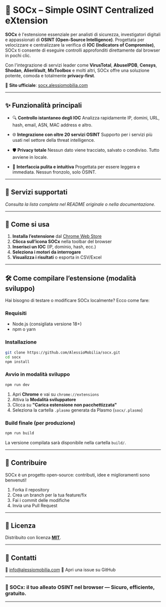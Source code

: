 # 🚀 SOCx – Simple OSINT Centralized eXtension

**SOCx** è l'estensione essenziale per analisti di sicurezza, investigatori digitali e appassionati di **OSINT (Open-Source Intelligence)**. Progettata per velocizzare e centralizzare la verifica di **IOC (Indicators of Compromise)**, SOCx ti consente di eseguire controlli approfonditi direttamente dal browser in pochi clic.

Con l'integrazione di servizi leader come **VirusTotal**, **AbuseIPDB**, **Censys**, **Shodan**, **AlienVault**, **MxToolbox** e molti altri, SOCx offre una soluzione potente, comoda e totalmente **privacy-first**.

🔗 **Sito ufficiale**: [socx.alessiomobilia.com](http://socx.alessiomobilia.com/)

---

## ✨ Funzionalità principali

* 🔍 **Controllo istantaneo degli IOC**
  Analizza rapidamente IP, domini, URL, hash, email, ASN, MAC address e altro.

* 🌐 **Integrazione con oltre 20 servizi OSINT**
  Supporto per i servizi più usati nel settore della threat intelligence.

* 🛡️ **Privacy totale**
  Nessun dato viene tracciato, salvato o condiviso. Tutto avviene in locale.

* 🧠 **Interfaccia pulita e intuitiva**
  Progettata per essere leggera e immediata. Nessun fronzolo, solo OSINT.

---

## 🔌 Servizi supportati

*Consulta la lista completa nel README originale o nella documentazione.*

---

## 🧪 Come si usa

1. **Installa l’estensione** dal [Chrome Web Store](#)
2. **Clicca sull’icona SOCx** nella toolbar del browser
3. **Inserisci un IOC** (IP, dominio, hash, ecc.)
4. **Seleziona i motori da interrogare**
5. **Visualizza i risultati** o esporta in CSV/Excel

---

## 🛠️ Come compilare l’estensione (modalità sviluppo)

Hai bisogno di testare o modificare SOCx localmente? Ecco come fare:

### Requisiti

* Node.js (consigliata versione 18+)
* npm o yarn

### Installazione

```bash
git clone https://github.com/AlessioMobilia/socx.git
cd socx
npm install
```

### Avvio in modalità sviluppo

```bash
npm run dev
```

1. Apri **Chrome** e vai su `chrome://extensions`
2. Attiva la **Modalità sviluppatore**
3. Clicca su **"Carica estensione non pacchettizzata"**
4. Seleziona la cartella `.plasmo` generata da Plasmo (`socx/.plasmo`)

### Build finale (per produzione)

```bash
npm run build
```

La versione compilata sarà disponibile nella cartella `build/`.

---

## 🤝 Contribuire

SOCx è un progetto open-source: contributi, idee e miglioramenti sono benvenuti!

1. Forka il repository
2. Crea un branch per la tua feature/fix
3. Fai i commit delle modifiche
4. Invia una Pull Request

---

## 📄 Licenza

Distribuito con licenza **[MIT](LICENSE)**.

---

## 💬 Contatti

📧 [info@alessiomobilia.com](mailto:info@alessiomobilia.com)
🐛 Apri una issue su GitHub

---

### 🔐 SOCx: il tuo alleato OSINT nel browser — Sicuro, efficiente, gratuito.

---
